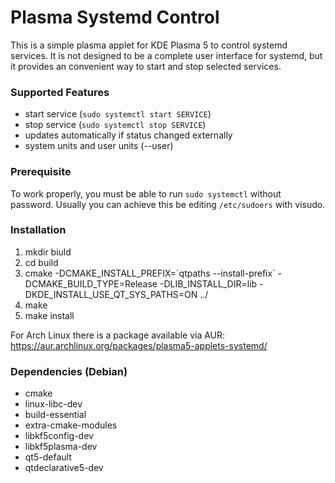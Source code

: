 # Plasma Systemd Control

This is a simple plasma applet for KDE Plasma 5 to control systemd services. It is not designed to be a complete user interface for systemd, but it provides an convenient way to start and stop selected services. 

### Supported Features
* start service (`sudo systemctl start SERVICE`)
* stop service (`sudo systemctl stop SERVICE`)
* updates automatically if status changed externally
* system units and user units (--user)

### Prerequisite

To work properly, you must be able to run `sudo systemctl` without password. Usually you can achieve this be editing `/etc/sudoers` with visudo.

### Installation

1. mkdir biuld
2. cd build
3. cmake -DCMAKE_INSTALL_PREFIX=\`qtpaths --install-prefix\` -DCMAKE_BUILD_TYPE=Release -DLIB_INSTALL_DIR=lib -DKDE_INSTALL_USE_QT_SYS_PATHS=ON ../
4. make
5. make install

For Arch Linux there is a package available via AUR: https://aur.archlinux.org/packages/plasma5-applets-systemd/

### Dependencies (Debian)

* cmake
* linux-libc-dev
* build-essential
* extra-cmake-modules
* libkf5config-dev
* libkf5plasma-dev
* qt5-default
* qtdeclarative5-dev
